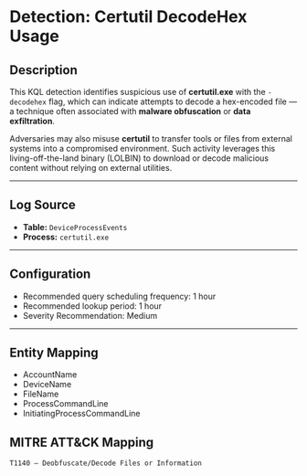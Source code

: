 # **Detection: Certutil DecodeHex Usage**

## **Description**
This KQL detection identifies suspicious use of **certutil.exe** with the `-decodehex` flag, which can indicate attempts to decode a hex-encoded file — a technique often associated with **malware obfuscation** or **data exfiltration**.  

Adversaries may also misuse **certutil** to transfer tools or files from external systems into a compromised environment. Such activity leverages this living-off-the-land binary (LOLBIN) to download or decode malicious content without relying on external utilities.  

---

## **Log Source**
- **Table:** `DeviceProcessEvents`  
- **Process:** `certutil.exe`  

---
## **Configuration**

- Recommended query scheduling frequency: 1 hour
- Recommended lookup period: 1 hour
- Severity Recommendation: Medium

---
## **Entity Mapping**
- AccountName
- DeviceName
- FileName
- ProcessCommandLine
- InitiatingProcessCommandLine

## **MITRE ATT&CK Mapping**
`T1140 – Deobfuscate/Decode Files or Information`

